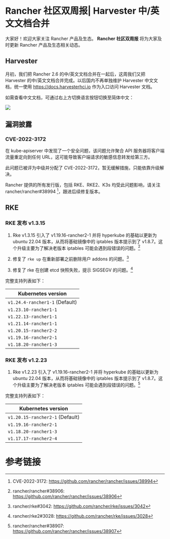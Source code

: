 # Rancher 社区双周报| Harvester 中/英文文档合并

大家好！欢迎大家关注 Rancher 产品及生态。 **Rancher 社区双周报** 将为大家及时更新 Rancher 产品及生态相关动态。

## Harvester

月初，我们把 Rancher 2.6 的中/英文文档合并在一起后，这周我们又把 Harvester 的中/英文文档合并完成。以后国内不再单独维护 Harvester 中文文档，统一使用 https://docs.harvesterhci.io 作为入口访问 Harvester 文档。

如需查看中文文档，可通过右上方切换语言按钮切换至简体中文：

![](https://tva1.sinaimg.cn/large/e6c9d24ely1h6m9i2aktuj21us0u078t.jpg)

## 漏洞披露

### CVE-2022-3172

在 kube-apiserver 中发现了一个安全问题，该问题允许聚合 API 服务器将客户端流量重定向到任何 URL，这可能导致客户端请求的敏感信息转发给第三方。

此问题已被评为中级并分配了 CVE-2022-3172，暂无缓解措施，只能依靠升级解决。

Rancher 提供的所有发行版，包括 RKE、RKE2、K3s 均受此问题影响，请关注 rancher/rancher#38994 [^1]，跟进后续修复版本。

## RKE

### RKE 发布 v1.3.15

1. Rke v1.3.15 引入了 v1.19.16-rancher2-1 并将 hyperkube 的基础以更新为 ubuntu 22.04 版本，从而将基础镜像中的 iptables 版本提示到了 v1.8.7。这个升级主要为了解决老版本 iptables 可能会遇到段错误的问题。[^2]

2. 修复了 `rke up` 在重新部署之前删除用户 addons 的问题。[^3]
3. 修复了 rke 在创建 etcd 快照失败，提示 SIGSEGV 的问题。[^4]

完整支持列表如下：

| Kubernetes version             |
| ------------------------------ |
| `v1.24.4-rancher1-1` (Default) |
| `v1.23.10-rancher1-1`          |
| `v1.22.13-rancher1-1`          |
| `v1.21.14-rancher1-1`          |
| `v1.20.15-rancher2-2`          |
| `v1.19.16-rancher2-1`          |
| `v1.18.20-rancher1-3`          |

### RKE 发布 v1.2.23

1. Rke v1.2.23 引入了 v1.19.16-rancher2-1 并将 hyperkube 的基础以更新为 ubuntu 22.04 版本，从而将基础镜像中的 iptables 版本提示到了 v1.8.7。这个升级主要为了解决老版本 iptables 可能会遇到段错误的问题。[^5]

完整支持列表如下：

| Kubernetes version              |
| ------------------------------- |
| `v1.20.15-rancher2-1` (Default) |
| `v1.19.16-rancher2-1`           |
| `v1.18.20-rancher1-3`           |
| `v1.17.17-rancher2-4`           |

# 参考链接

[^1]: CVE-2022-3172: https://github.com/rancher/rancher/issues/38994
[^2]: rancher/rancher#38906: https://github.com/rancher/rancher/issues/38906
[^3]: rancher/rke#3042: https://github.com/rancher/rke/issues/3042
[^4]: rancher/rke2#3028: https://github.com/rancher/rke/issues/3028
[^5]: rancher/rancher#38907: https://github.com/rancher/rancher/issues/38907

